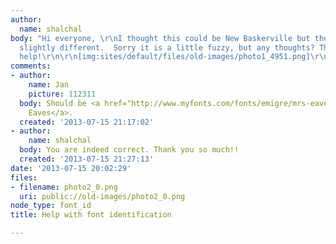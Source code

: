```yaml
---
author:
  name: shalchal
body: "Hi everyone, \r\nI thought this could be New Baskerville but the numbers are
  slightly different.  Sorry it is a little fuzzy, but any thoughts? Thanks for your
  help!\r\n\r\n[img:sites/default/files/old-images/photo1_4951.png]\r\n[img:sites/default/files/old-images/photo2_6558.png]"
comments:
- author:
    name: Jan
    picture: 112311
  body: Should be <a href="http://www.myfonts.com/fonts/emigre/mrs-eaves-ot/">Mrs
    Eaves</a>.
  created: '2013-07-15 21:17:02'
- author:
    name: shalchal
  body: You are indeed correct. Thank you so much!!
  created: '2013-07-15 21:27:13'
date: '2013-07-15 20:02:29'
files:
- filename: photo2_0.png
  uri: public://old-images/photo2_0.png
node_type: font_id
title: Help with font identification

---
```

